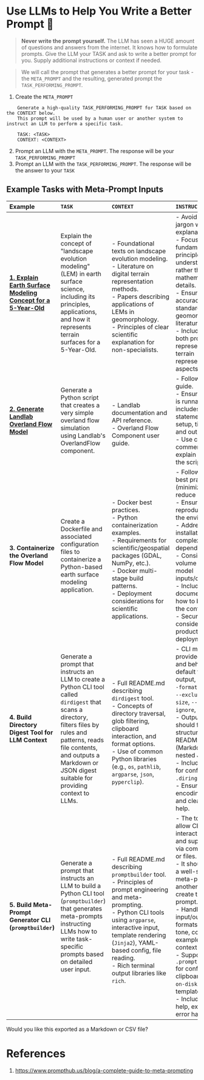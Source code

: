 # Use LLMs to Help You Write a Better Prompt 🤝
> **Never write the prompt yourself.** 
> The LLM has seen a HUGE amount of questions and answers from the internet. It knows how to formulate prompts. Give the LLM your TASK and ask to write a better prompt for you. Supply additional instructions or context if needed. 
 
> We will call the prompt that generates a better prompt for your task - the `META_PROMPT` and the resulting, generated prompt the `TASK_PERFORMING_PROMPT`.

1. Create the `META_PROMPT`
```
    Generate a high-quality TASK_PERFORMING_PROMPT for TASK based on the CONTEXT below.
    This prompt will be used by a human user or another system to instruct an LLM to perform a specific task.
    
    TASK: <TASK>
    CONTEXT: <CONTEXT>
```
2. Prompt an LLM with the `META_PROMPT`. The response will be your `TASK_PERFORMING_PROMPT`
3. Prompt an LLM with the `TASK_PERFORMING_PROMPT`. The response will be the answer to your `TASK`


## Example Tasks with Meta-Prompt Inputs

| Example                                                                                                      | `TASK`                                                                                                                                                                                                                                             | `CONTEXT`                                                                                                                                                                                                                                                                         | `INSTRUCTIONS`                                                                                                                                                                                                                                                                                                                                                                                                                                                           | **What You Will Learn**                                                         |
| :----------------------------------------------------------------------------------------------------------- | :----------------------------------------------------------------------------------------------------------------------------------------------------------------------------------------------------------------------------------------------------- | :--------------------------------------------------------------------------------------------------------------------------------------------------------------------------------------------------------------------------------------------------------------------------------------------- | :--------------------------------------------------------------------------------------------------------------------------------------------------------------------------------------------------------------------------------------------------------------------------------------------------------------------------------------------------------------------------------------------------------------------------------------------------------------------------- | :------------------------------------------------------------------------------ |
| [**1. Explain Earth Surface Modeling Concept for a 5-Year-Old**](./../practice/01_explain_concept/README.md) | Explain the concept of "landscape evolution modeling" (LEM) in earth surface science, including its principles, applications, and how it represents terrain surfaces for a 5-Year-Old.                                                                 | <br>- Foundational texts on landscape evolution modeling. <br>- Literature on digital terrain representation methods. <br>- Papers describing applications of LEMs in geomorphology. <br>- Principles of clear scientific explanation for non-specialists.                                     | - Avoid technical jargon without explanation. <br>- Focus on fundamental principles and broad understanding rather than mathematical details. <br>- Ensure factual accuracy based on standard geomorphological literature. <br>- Include mention of both process representation and terrain representation aspects.                                                                                                                                                          | How to guide the LLM to approach the solution of the task from multiple perspectives by providing various context documents     |
| [**2. Generate Landlab Overland Flow Model**](./../practice/02_generate_landlab_model/README.md)             | Generate a  Python script that creates a very simple overland flow simulation using Landlab's OverlandFlow component.                                                                                                                                  | <br>- Landlab documentation and API reference. <br>- Overland Flow Component user guide.                                                                                                                                                                                                       | - Follow PEP 8 style guide. <br>- Ensure the script is runnable and includes import statements, model setup, time loop, and output. <br>- Use clear comments to explain each part of the script.                                                                                                                                                                                                                                                                             | How to use various sources (URLs, PDFs, Github repositories) including huge repositories like https://github.com/landlab/landlab as context for LLMs<br><br> Learn how to use the [gitingest tool](https://github.com/cyclotruc/gitingest)          |
| **3. Containerize the Overland Flow Model**                                                                      | Create a Dockerfile and associated configuration files to containerize a Python-based earth surface modeling application.                                                                                                                              | <br>- Docker best practices. <br>- Python containerization examples. <br>- Requirements for scientific/geospatial packages (GDAL, NumPy, etc.). <br>- Docker multi-stage build patterns. <br>- Deployment considerations for scientific applications.                                          | - Follow Docker best practices (minimize layers, reduce image size). <br>- Ensure reproducibility of the environment. <br>- Address installation of complex geospatial dependencies. <br>- Consider data volume mounting for model inputs/outputs. <br>- Include clear documentation on how to build and run the container. <br>- Security considerations for production deployment.                                                                                         | How to containerize a landlab Python model using best practices |
| **4. Build Directory Digest Tool for LLM Context**                                                           | Generate a prompt that instructs an LLM to create a Python CLI tool called `dirdigest` that scans a directory, filters files by rules and patterns, reads file contents, and outputs a Markdown or JSON digest suitable for providing context to LLMs. | <br>- Full README.md describing `dirdigest` tool. <br>- Concepts of directory traversal, glob filtering, clipboard interaction, and format options. <br>- Use of common Python libraries (e.g., `os`, `pathlib`, `argparse`, `json`, `pyperclip`).                                             | - CLI must match provided options and behaviors (e.g., default to clipboard output, support for `--format`, `--include`, `--exclude`, `--max-size`, `--no-default-ignore`, `--output`). <br>- Output formats should follow structure in README (Markdown digest, nested JSON). <br>- Include support for config file `.diringest` in TOML. <br>- Ensure robust encoding handling and clear usage help.                                                                       | How to use [TDD (Test Driven Development)](https://martinfowler.com/bliki/TestDrivenDevelopment.html) to create a moderately complex python CLI application.   |
| **5. Build Meta-Prompt Generator CLI (`promptbuilder`)**                                                     | Generate a prompt that instructs an LLM to build a Python CLI tool (`promptbuilder`) that generates meta-prompts instructing LLMs how to write task-specific prompts based on detailed user input.                                                     | <br>- Full README.md describing `promptbuilder` tool. <br>- Principles of prompt engineering and meta-prompting. <br>- Python CLI tools using `argparse`, interactive input, template rendering (`Jinja2`), YAML-based config, file reading. <br>- Rich terminal output libraries like `rich`. | - The tool must allow CLI and interactive modes, and support input via command-line or files. <br>- It should generate a well-structured meta-prompt for another LLM to create the final prompt. <br>- Handle input/output formats, persona, tone, constraints, examples, and context inclusion. <br>- Support `.promptbuilder.yaml` for config, `--copy` to clipboard, `--save-on-disk`, and custom templates. <br>- Include full usage help, examples, and error handling. | How to create a CLI that guides LLMs in generating structured, reusable prompts |

Would you like this exported as a Markdown or CSV file?


# References
1. https://www.prompthub.us/blog/a-complete-guide-to-meta-prompting
